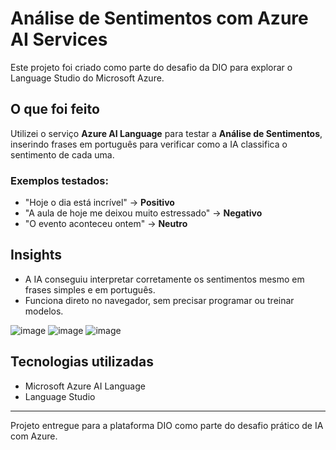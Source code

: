# Análise de Sentimentos com Azure AI Services

Este projeto foi criado como parte do desafio da DIO para explorar o Language Studio do Microsoft Azure.

## O que foi feito

Utilizei o serviço **Azure AI Language** para testar a **Análise de Sentimentos**, inserindo frases em português para verificar como a IA classifica o sentimento de cada uma.

### Exemplos testados:
- "Hoje o dia está incrível" → **Positivo**
- "A aula de hoje me deixou muito estressado" → **Negativo**
- "O evento aconteceu ontem" → **Neutro**

## Insights

- A IA conseguiu interpretar corretamente os sentimentos mesmo em frases simples e em português.
- Funciona direto no navegador, sem precisar programar ou treinar modelos.

![image](https://github.com/user-attachments/assets/dcd0d4eb-bb62-4b6d-89dc-7f605128516d)
![image](https://github.com/user-attachments/assets/d8b9b0e5-ee0f-4dcb-acab-3c079951acb4)
![image](https://github.com/user-attachments/assets/9b8728b3-5857-4b4e-9b63-50df8f1c0bca)


## Tecnologias utilizadas

- Microsoft Azure AI Language
- Language Studio

---

Projeto entregue para a plataforma DIO como parte do desafio prático de IA com Azure.
